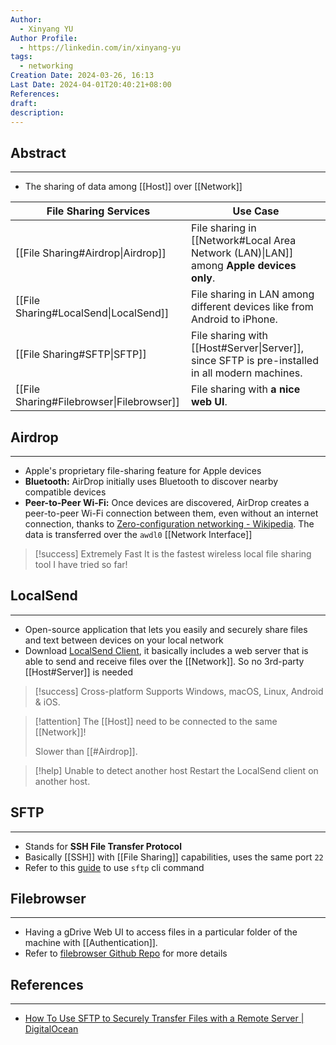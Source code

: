 ```yaml
---
Author:
  - Xinyang YU
Author Profile:
  - https://linkedin.com/in/xinyang-yu
tags:
  - networking
Creation Date: 2024-03-26, 16:13
Last Date: 2024-04-01T20:40:21+08:00
References: 
draft: 
description: 
---
```

## Abstract
---
- The sharing of data among [[Host]] over [[Network]]

| File Sharing Services                     | Use Case                                                                                       |
| ----------------------------------------- | ---------------------------------------------------------------------------------------------- |
| [[File Sharing#Airdrop\|Airdrop]]         | File sharing in [[Network#Local Area Network (LAN)\|LAN]] among **Apple devices only**.        |
| [[File Sharing#LocalSend\|LocalSend]]     | File sharing in LAN among different devices like from Android to iPhone.                       |
| [[File Sharing#SFTP\|SFTP]]               | File sharing with [[Host#Server\|Server]], since SFTP is pre-installed in all modern machines. |
| [[File Sharing#Filebrowser\|Filebrowser]] | File sharing with **a nice web UI**.                                                           |

## Airdrop
---
- Apple's proprietary file-sharing feature for Apple devices
- **Bluetooth:** AirDrop initially uses Bluetooth to discover nearby compatible devices
- **Peer-to-Peer Wi-Fi:** Once devices are discovered, AirDrop creates a peer-to-peer Wi-Fi connection between them, even without an internet connection, thanks to [Zero-configuration networking - Wikipedia](https://en.wikipedia.org/wiki/Zero-configuration_networking). The data is transferred over the `awdl0` [[Network Interface]] 

>[!success] Extremely Fast
> It is the fastest wireless local file sharing tool I have tried so far!

## LocalSend
---
- Open-source application that lets you easily and securely share files and text between devices on your local network
- Download [LocalSend Client](https://github.com/localsend/localsend?tab=readme-ov-file#download), it basically includes a web server that is able to send and receive files over the [[Network]]. So no 3rd-party [[Host#Server]] is needed 

>[!success] Cross-platform
> Supports Windows, macOS, Linux, Android & iOS.

>[!attention] 
> The [[Host]] need to be connected to the same [[Network]]!
> 
> Slower than [[#Airdrop]].

>[!help] Unable to detect another host
> Restart the LocalSend client on another host.

## SFTP
---
- Stands for **SSH File Transfer Protocol**
- Basically [[SSH]] with [[File Sharing]] capabilities, uses the same port `22`
- Refer to this [guide](https://www.digitalocean.com/community/tutorials/how-to-use-sftp-to-securely-transfer-files-with-a-remote-server) to use `sftp` cli command

## Filebrowser
---
- Having a gDrive Web UI to access files in a particular folder of the machine with [[Authentication]].
- Refer to [filebrowser Github Repo](https://github.com/filebrowser/filebrowser) for more details

## References
---
- [How To Use SFTP to Securely Transfer Files with a Remote Server | DigitalOcean](https://www.digitalocean.com/community/tutorials/how-to-use-sftp-to-securely-transfer-files-with-a-remote-server)